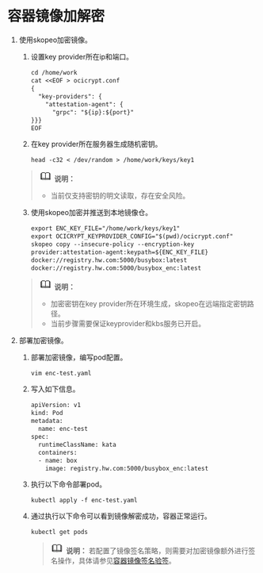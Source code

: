 # 容器镜像加解密<a name="ZH-CN_TOPIC_0000002080441129"></a>

1.  使用skopeo加密镜像。

    1.  设置key provider所在ip和端口。

        ```
        cd /home/work
        cat <<EOF > ocicrypt.conf
        {
          "key-providers": {
            "attestation-agent": {
              "grpc": "${ip}:${port}"
        }}}
        EOF
        ```

    2.  在key provider所在服务器生成随机密钥。

        ```
        head -c32 < /dev/random > /home/work/keys/key1
        ```
    >![](public_sys-resources/icon-note.gif) **说明：** 
    >-   当前仅支持密钥的明文读取，存在安全风险。

    3.  使用skopeo加密并推送到本地镜像仓。

        ```
        export ENC_KEY_FILE="/home/work/keys/key1"
        export OCICRYPT_KEYPROVIDER_CONFIG="$(pwd)/ocicrypt.conf"
        skopeo copy --insecure-policy --encryption-key provider:attestation-agent:keypath=${ENC_KEY_FILE} docker://registry.hw.com:5000/busybox:latest docker://registry.hw.com:5000/busybox_enc:latest
        ```

    >![](public_sys-resources/icon-note.gif) **说明：** 
    >-   加密密钥在key provider所在环境生成，skopeo在远端指定密钥路径。
    >-   当前步骤需要保证keyprovider和kbs服务已开启。

2.  部署加密镜像。
    1.  部署加密镜像，编写pod配置。

        ```
        vim enc-test.yaml
        ```

    2.  写入如下信息。

        ```
        apiVersion: v1
        kind: Pod
        metadata:
          name: enc-test
        spec:
          runtimeClassName: kata
          containers:
          - name: box
            image: registry.hw.com:5000/busybox_enc:latest
        ```

    3.  执行以下命令部署pod。

        ```
        kubectl apply -f enc-test.yaml
        ```

    4.  通过执行以下命令可以看到镜像解密成功，容器正常运行。

        ```
        kubectl get pods
        ```

        >![](public_sys-resources/icon-note.gif) **说明：** 
        >若配置了镜像签名策略，则需要对加密镜像额外进行签名操作，具体请参见[容器镜像签名验签](容器镜像签名验签.md)。

